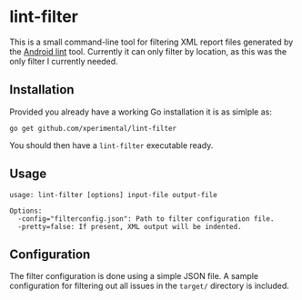 lint-filter
===========

This is a small command-line tool for filtering XML report files generated by the [Android lint](http://developer.android.com/tools/help/lint.html) tool. Currently it can only filter by location, as this was the only filter I currently needed.

Installation
------------

Provided you already have a working Go installation it is as simlple as:

````
go get github.com/xperimental/lint-filter
````

You should then have a `lint-filter` executable ready.

Usage
-----

````
usage: lint-filter [options] input-file output-file

Options:
  -config="filterconfig.json": Path to filter configuration file.
  -pretty=false: If present, XML output will be indented.
````

Configuration
-------------

The filter configuration is done using a simple JSON file. A sample configuration for filtering out all issues in the `target/` directory is included.
